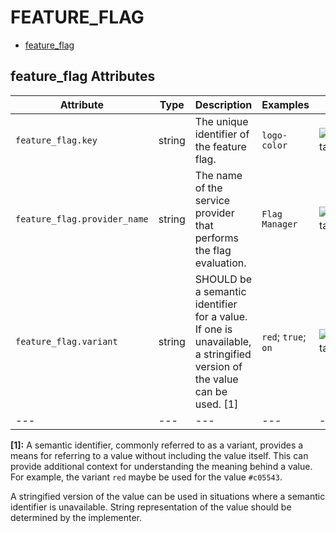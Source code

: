 
<!--- Hugo front matter used to generate the website version of this page:
--->

# FEATURE_FLAG

- [feature_flag](#feature_flag)


## feature_flag Attributes

| Attribute  | Type | Description  | Examples  | Stability |
|---|---|---|---|---|
| `feature_flag.key` | string | The unique identifier of the feature flag.  |`logo-color` | ![Experimental](https://img.shields.io/badge/-experimental-blue) |
| `feature_flag.provider_name` | string | The name of the service provider that performs the flag evaluation.  |`Flag Manager` | ![Experimental](https://img.shields.io/badge/-experimental-blue) |
| `feature_flag.variant` | string | SHOULD be a semantic identifier for a value. If one is unavailable, a stringified version of the value can be used. [1] |`red`; `true`; `on` | ![Experimental](https://img.shields.io/badge/-experimental-blue) |
|---|---|---|---|---|

**[1]:** A semantic identifier, commonly referred to as a variant, provides a means
for referring to a value without including the value itself. This can
provide additional context for understanding the meaning behind a value.
For example, the variant `red` maybe be used for the value `#c05543`.

A stringified version of the value can be used in situations where a
semantic identifier is unavailable. String representation of the value
should be determined by the implementer.

